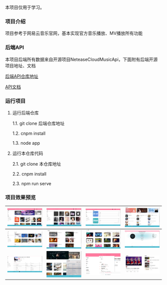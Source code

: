 本项目仅用于学习。
### 项目介绍
项目参考于网易云音乐官网，基本实现官方音乐播放、MV播放所有功能
### 后端API
本项目后端所有数据来自开源项目NeteaseCloudMusicApi，下面附有后端开源项目地址、文档

[后端API仓库地址](https://github.com/Binaryify/NeteaseCloudMusicApi)     

[API文档](https://neteasecloudmusicapi.vercel.app/#/)
### 运行项目
1. 运行后端仓库

    1.1. git clone 后端仓库地址

    1.2. cnpm install

    1.3. node app

2. 运行本仓库代码

    2.1. git clone 本仓库地址

    2.2. cnpm install

    2.3. npm run serve
### 项目效果预览
| ![首页](src/assets/img/Snipaste_2021-12-19_20-49-27.png)  | ![歌单](src/assets/img/Snipaste_2021-12-19_20-49-43.png)  |  ![排行榜](src/assets/img/Snipaste_2021-12-19_20-49-57.png) |  ![首页](src/assets/img/Snipaste_2021-12-19_20-50-16.png) |
|---|---|---|---|
|  ![MV](src/assets/img/Snipaste_2021-12-19_20-50-27.png) |  ![MV排行榜](src/assets/img/Snipaste_2021-12-19_20-50-35.png) |  ![视频](src/assets/img/Snipaste_2021-12-19_20-50-53.png) |   ![歌曲详情](src/assets/img/Snipaste_2021-12-19_20-52-15.png)|
|  ![歌单详情](src/assets/img/Snipaste_2021-12-19_20-52-38.png) |  ![播放列表](src/assets/img/Snipaste_2021-12-19_20-51-18.png) |  ![搜索建议](src/assets/img/Snipaste_2021-12-19_20-53-19.png) |  ![视频播放](src/assets/img/Snipaste_2021-12-19_21-05-04.png) |


